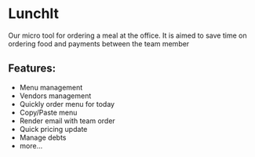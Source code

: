 LunchIt
=======
Our micro tool for ordering a meal at the office. It is aimed to save time on ordering food and payments between the team member

Features:
----

* Menu management
* Vendors management
* Quickly order menu for today
* Copy/Paste menu
* Render email with team order
* Quick pricing update
* Manage debts
* more...